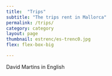 ```yaml
---
title:  "Trips"
subtitle: "The trips rent in Mallorca"
permalink: /trips/
category: category
layout: page
thumbnail: estrenc/es-trenc0.jpg
flex: flex-box-big

---
```


David Martins in English

